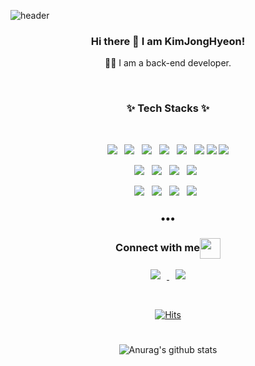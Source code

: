 ![header](https://capsule-render.vercel.app/api?type=wave&color=gradient&height=250&text=&nbsp;Hi&nbsp;there&nbsp;👋&fontSize=90&fontAlignY=35)

<h3 align="center">Hi there 👋 I am KimJongHyeon!</h3>

<p align="center">
👨‍💻 I am a back-end developer.<br>
</p>

<br>
<h3 align="center">✨ Tech Stacks ✨ </h3>
<br>
<p align="center">
   <img src="https://img.shields.io/badge/Java-007396?style=flat&logo=Java&logoColor=white"/>&nbsp;&nbsp;
   <img src="https://img.shields.io/badge/oracle-F80000?style=flat&logo=oracle&logoColor=white"/>&nbsp;&nbsp;
   <img src="https://img.shields.io/badge/MyBatis-232F3E?style=flat&logo=MyBatis&logoColor=#A8B9CC"/>&nbsp;&nbsp;
   <img src="https://img.shields.io/badge/Spring-6DB33F?style=flat&logo=Spring&logoColor=white"/>&nbsp;&nbsp;
   <img src="https://img.shields.io/badge/Springboot-white?style=flat&logo=Springboot&logoColor=#3776AB"/>&nbsp;&nbsp;
   <img src="https://img.shields.io/badge/apache tomcat-F8DC75?style=flat&logo=apachetomcat&logoColor=black"/>
   <img src="https://img.shields.io/badge/Bootstrap-7952B3?style=flat&logo=Bootstrap&logoColor=white"/>
   <img src="https://img.shields.io/badge/JPA-181717?style=flat&logo=JPA&logoColor=7952B3"/>
</p>

<p align="center">
    <img src="https://img.shields.io/badge/HTML5-E34F26?style=flat&logo=html5&logoColor=white"/>&nbsp;&nbsp;
    <img src="https://img.shields.io/badge/CSS3-1572B6?style=flat&logo=css3&logoColor=white"/>&nbsp;&nbsp;
   <img src="https://img.shields.io/badge/JavaScript-gray?style=flat&logo=JavaScript&logoColor=F7DF1E"/>&nbsp;&nbsp;
   <img src="https://img.shields.io/badge/jQuery-0769AD?style=flat&logo=jQuery&logoColor=white"/>&nbsp;&nbsp;
</p>

<p align="center">
   <img src="https://img.shields.io/badge/Notion-b4f5bd?style=flat&logo=Notion&logoColor=black"/>&nbsp;&nbsp;
   <img src="https://img.shields.io/badge/GitHub-gray?style=flat&logo=GitHub&logoColor=white"/>&nbsp;&nbsp;
   <img src="https://img.shields.io/badge/Git-F05032?style=flat&logo=Git&logoColor=white"/>&nbsp;&nbsp;
    <img src="https://img.shields.io/badge/JSP/Servlet-%230db7ed?style=flat&logo=JSP/Servlet&logoColor=white"/>&nbsp;&nbsp;
</p>

<h3 align="center">•••</h3>

<div align="center">
  <h3 align="center">Connect with me<img align="center" src="https://github.com/rajput2107/rajput2107/blob/master/Assets/Handshake.gif" height="33px" /></h3> 
</div>
<p align="center">
 <a href="https://www.notion.so/9cb620fcb1a74dbeb7b2b9315596f0b9">
    <img 
        src="http://img.shields.io/badge/-Notion-black?style=flat&logo=Notion&link=https://developer-jinn.notion.site/Jinn-b99d082a3a4346278b5794a950b911e0"
        style="height : auto; margin-left : 10px; margin-right : 10px;"/>
</a>

<a href = mailto:kkok0420@gmail.com>
    <img 
        src="http://img.shields.io/badge/Gmail-d14836?style=flat-square&logo=Gmail&logoColor=white&link=mailto:quizho93@gmail.com)](mailto:quizho93@gmail.com)"
        style="height : auto; margin-left : 10px; margin-right : 10px;"/>
</a>

  <br/>
</p>

<br>

<div align=center>
  
[![Hits](https://hits.seeyoufarm.com/api/count/incr/badge.svg?url=https%3A%2F%2Fgithub.com%2Fgrape420%2Fhit-counter&count_bg=%23DDCC73&title_bg=%23F9E2B3&icon=&icon_color=%23E7E7E7&title=hits&edge_flat=false)](https://hits.seeyoufarm.com)
  
#
![Anurag's github stats](https://github-readme-stats.vercel.app/api?username=grape420&show_icons=true&theme=vue )
<!-- ![Top Langs](https://github-readme-stats.vercel.app/api/top-langs/?username=HoJinn&layout=compact&theme=vue ) -->

</div>

